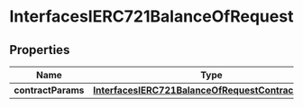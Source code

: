 

# InterfacesIERC721BalanceOfRequest


## Properties

| Name | Type | Description | Notes |
|------------ | ------------- | ------------- | -------------|
|**contractParams** | [**InterfacesIERC721BalanceOfRequestContractParams**](InterfacesIERC721BalanceOfRequestContractParams.md) |  |  |



